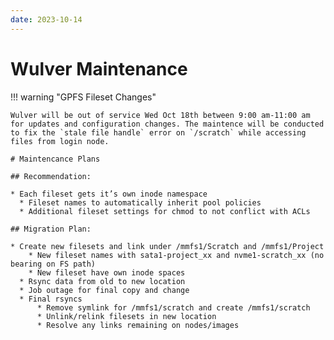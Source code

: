 ```yaml
---
date: 2023-10-14
---
```



# Wulver Maintenance

!!! warning "GPFS Fileset Changes"   
    
    Wulver will be out of service Wed Oct 18th between 9:00 am-11:00 am for updates and configuration changes. The maintence will be conducted to fix the `stale file handle` error on `/scratch` while accessing files from login node.
    
    # Maintencance Plans
    
    ## Recommendation:
    
    * Each fileset gets it’s own inode namespace
      * Fileset names to automatically inherit pool policies
      * Additional fileset settings for chmod to not conflict with ACLs
    
    ## Migration Plan:
    
    * Create new filesets and link under /mmfs1/Scratch and /mmfs1/Project
        * New fileset names with sata1-project_xx and nvme1-scratch_xx (no bearing on FS path)
        * New fileset have own inode spaces
      * Rsync data from old to new location
      * Job outage for final copy and change
      * Final rsyncs
          * Remove symlink for /mmfs1/scratch and create /mmfs1/scratch
          * Unlink/relink filesets in new location
          * Resolve any links remaining on nodes/images



